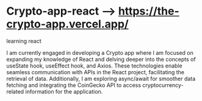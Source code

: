 # Crypto-app-react --> https://the-crypto-app.vercel.app/
learning react 


I am currently engaged in developing a Crypto app where I am focused on expanding my knowledge of React and delving deeper into the concepts of useState hook, useEffect hook, and Axios. These technologies enable seamless communication with APIs in the React project, facilitating the retrieval of data. Additionally, I am exploring async/await for smoother data fetching and integrating the CoinGecko API to access cryptocurrency-related information for the application.
